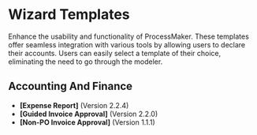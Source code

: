 # Wizard Templates
Enhance the usability and functionality of ProcessMaker. These templates offer seamless integration with various tools by allowing users to declare their accounts. Users can easily select a template of their choice, eliminating the need to go through the modeler.
## Accounting And Finance
- **[Expense Report]** (Version 2.2.4)
- **[Guided Invoice Approval]** (Version 2.2.0)
- **[Non-PO Invoice Approval]** (Version 1.1.1)
